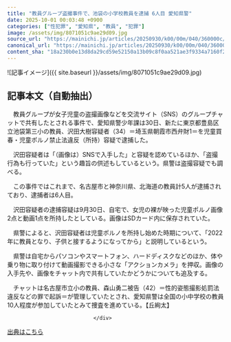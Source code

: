 ```yaml
---
title: "教員グループ盗撮事件で、池袋の小学校教員を逮捕 6人目 愛知県警"
date: 2025-10-01 00:03:48 +0900
categories: ["性犯罪", "愛知県", "教員", "犯罪"]
image: /assets/img/8071051c9ae29d09.jpg
source_url: "https://mainichi.jp/articles/20250930/k00/00m/040/360000c/"
canonical_url: "https://mainichi.jp/articles/20250930/k00/00m/040/360000c/"
content_sha: "18a230b0e13d8da29cd59e52150a13b09c8f0aa521ae3f9334a7160f2d853c65"
---
```


![記事イメージ]({{ site.baseurl }}/assets/img/8071051c9ae29d09.jpg)

## 記事本文（自動抽出）
<div><section class="articledetail-body" id="articledetail-body">






<p>　教員グループが女子児童の盗撮画像などを交流サイト（SNS）のグループチャットで共有したとされる事件で、愛知県警少年課は30日、新たに東京都豊島区立池袋第三小の教員、沢田大樹容疑者（34）＝埼玉県朝霞市西弁財1＝を児童買春・児童ポルノ禁止法違反（所持）容疑で逮捕した。</p>

<p>　沢田容疑者は「（画像は）SNSで入手した」と容疑を認めているほか、「盗撮行為も行っていた」という趣旨の供述もしているという。県警は盗撮容疑でも調べる。</p>

	


<p>　この事件ではこれまで、名古屋市と神奈川県、北海道の教員計5人が逮捕されており、逮捕者は6人目。</p>

<p>　沢田容疑者の逮捕容疑は9月30日、自宅で、女児の裸が映った児童ポルノ画像2点と動画1点を所持したとしている。画像はSDカード内に保存されていた。</p>

<p>　県警によると、沢田容疑者は児童ポルノを所持し始めた時期について、「2022年に教員となり、子供と接するようになってから」と説明しているという。</p>

	


<p>　県警は自宅からパソコンやスマートフォン、ハードディスクなどのほか、体や乗り物に取り付けて動画撮影できる小さな「アクションカメラ」を押収。画像の入手先や、画像をチャット内で共有していたかどうかについても追及する。</p>

<p>　チャットは名古屋市立小の教員、森山勇二被告（42）＝性的姿態撮影処罰法違反などの罪で起訴＝が管理していたとされ、愛知県警は全国の小中学校の教員10人程度が参加していたとみて捜査を進めている。【丘絢太】</p>


</section>






								</div>

[出典はこちら](https://mainichi.jp/articles/20250930/k00/00m/040/360000c/)
